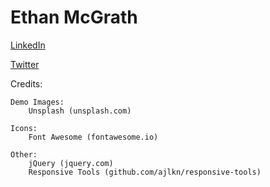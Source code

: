 # Ethan McGrath
[LinkedIn](https://www.linkedin.com/in/ethan-mcgrath-464596198/)

[Twitter](https://twitter.com/Edev34)

Credits:

	Demo Images:
		Unsplash (unsplash.com)

	Icons:
		Font Awesome (fontawesome.io)

	Other:
		jQuery (jquery.com)
		Responsive Tools (github.com/ajlkn/responsive-tools)

